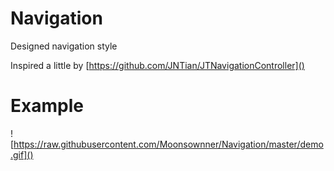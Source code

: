 # Navigation
Designed navigation style

Inspired a little by [https://github.com/JNTian/JTNavigationController]()

# Example
![https://raw.githubusercontent.com/Moonsownner/Navigation/master/demo.gif]()





